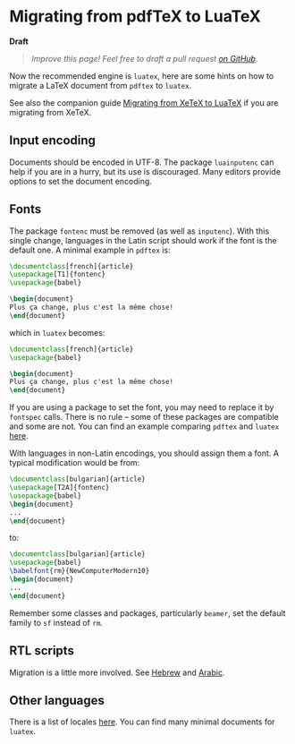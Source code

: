 # Migrating from pdfTeX to LuaTeX

**Draft** 

> *Improve this page! Feel free to draft a pull request [on GitHub](https://github.com/latex3/babel/tree/docs/docs)*.

Now the recommended engine is `luatex`, here are some hints on how to
migrate a LaTeX document from `pdftex` to `luatex`.

See also the companion guide [Migrating from XeTeX to
LuaTeX](https://latex3.github.io/babel/guides/migrating-xetex-luatex.html)
if you are migrating from XeTeX.

## Input encoding

Documents should be encoded in UTF-8. The package `luainputenc` can
help if you are in a hurry, but its use is discouraged. Many editors
provide options to set the document encoding.

## Fonts

The package `fontenc` must be removed (as well as `inputenc`). With
this single change, languages in the Latin script should work if the
font is the default one. A minimal example in `pdftex` is:
```tex
\documentclass[french]{article}
\usepackage[T1]{fontenc}
\usepackage{babel}

\begin{document}
Plus ça change, plus c'est la même chose!
\end{document}
```
which in `luatex` becomes:
```tex
\documentclass[french]{article}
\usepackage{babel}

\begin{document}
Plus ça change, plus c'est la même chose!
\end{document}
```

If you are using a package to set the font, you may need to replace it
by `fontspec` calls. There is no rule – some of these packages are
compatible and some are not. You can find an example comparing `pdftex`
and `luatex` [here](https://tex.stackexchange.com/a/730422/5735).

With languages in non-Latin encodings, you should assign them a font.
A typical modification would be from:
```tex
\documentclass[bulgarian]{article}
\usepackage[T2A]{fontenc}
\usepackage{babel}
\begin{document}
...
\end{document}
```
to:
```tex
\documentclass[bulgarian]{article}
\usepackage{babel}
\babelfont{rm}{NewComputerModern10}
\begin{document}
...
\end{document}
```
Remember some classes and packages, particularly `beamer`, set the
default family to `sf` instead of `rm`. 

## RTL scripts

Migration is a little more involved. See
[Hebrew](https://latex3.github.io/babel/guides/locale-hebrew.html) and
[Arabic](https://latex3.github.io/babel/guides/locale-arabic.html).

## Other languages

There is a list of locales
[here](https://latex3.github.io/babel/guides/index-locale.html). You can
find many minimal documents for `luatex`.

